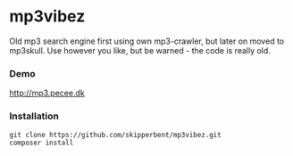 # mp3vibez
Old mp3 search engine first using own mp3-crawler, but later on moved to mp3skull. Use however you like, but be warned - the code is really old.

### Demo
http://mp3.pecee.dk

### Installation

```
git clone https://github.com/skipperbent/mp3vibez.git
composer install
```